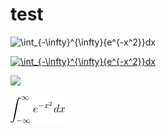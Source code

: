 # test

<img src="https://latex.codecogs.com/gif.latex?\int_{-\infty}^{\infty}{e^{-x^2}}dx" title="\int_{-\infty}^{\infty}{e^{-x^2}}dx" />

<a href="https://www.codecogs.com/eqnedit.php?latex=\int_{-\infty}^{\infty}{e^{-x^2}}dx" target="_blank"><img src="https://latex.codecogs.com/gif.latex?\int_{-\infty}^{\infty}{e^{-x^2}}dx" title="\int_{-\infty}^{\infty}{e^{-x^2}}dx" /></a>

![](https://latex.codecogs.com/png.latex?\int_{-\infty}^{\infty}{e^{-x^2}}dx)

![](a.gif)
